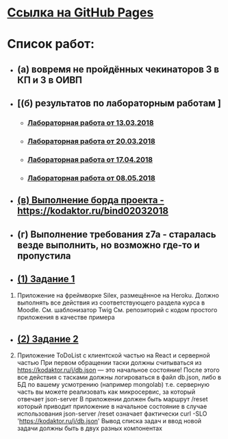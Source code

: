 # [Ссылка на GitHub Pages]()
# Список работ:
* ## (а) вовремя не пройдённых чекинаторов 3 в КП и 3 в ОИВП

* ## [(б) результатов по лабораторным работам ]
  * ### [Лабораторная работа от 13.03.2018](https://github.com/Bolzuka/-web-Goss2018/tree/master/PC/13.03.2018)
  * ### [Лабораторная работа от 20.03.2018](https://github.com/Bolzuka/-web-Goss2018/tree/master/PC/20.03.2018)
  * ### [Лабораторная работа от 17.04.2018](https://github.com/Bolzuka/-web-Goss2018/tree/master/PC/17.04.2018)
  * ### [Лабораторная работа от 08.05.2018](https://github.com/Bolzuka/-web-Goss2018/tree/master/PC/08.05.2018)

* ## [(в) Выполнение борда проекта - https://kodaktor.ru/bind02032018 ](https://kodaktor.ru/bind02032018_604ee)
* ## (г) Выполнение требования z7a - старалась везде выполнить, но возможно где-то и пропустила


* ## [(1) Задание 1](1)
1. Приложение на фреймворке Silex, размещённое на Heroku. Должно выполнять все действия из соответствующего раздела курса в Moodle.
      См. шаблонизатор Twig 
      См. репозиторий с кодом простого приложения в качестве примера
      
* ## [(2) Задание 2](2)
2. Приложение ToDoList с клиентской частью на React и серверной частью 
      При первом обращении таски должны считываться из https://kodaktor.ru/j/db.json — это начальное состояние!
      После этого все действия с тасками должны логироваться в файл db.json, либо в БД по вашему усмотрению (например mongolab)
         т.е. серверную часть вы можете реализовать как микросервис, за который отвечает json-server
      В приложении должен быть маршрут /reset который приводит приложение в начальное состояние 
         в случае использования json-server /reset означает фактически curl -SLO 'https://kodaktor.ru/j/db.json'
      Вывод списка задач и ввод новой задачи должны быть в двух разных компонентах

